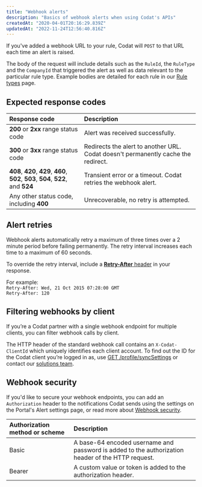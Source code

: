 ```yaml
---
title: "Webhook alerts"
description: "Basics of webhook alerts when using Codat's APIs"
createdAt: "2020-04-01T20:16:29.839Z"
updatedAt: "2022-11-24T12:56:40.816Z"
---
```


If you've added a webhook URL to your rule, Codat will `POST` to that URL each time an alert is raised.

The body of the request will include details such as the `RuleId`, the `RuleType` and the `CompanyId` that triggered the alert as well as data relevant to the particular rule type. Example bodies are detailed for each rule in our [Rule types](/core-rules-types) page.

## Expected response codes

| Response code                                                                       | Description                                                                       |
| :---------------------------------------------------------------------------------- | :-------------------------------------------------------------------------------- |
| **200** or **2xx** range status code                                                | Alert was received successfully.                                                  |
| **300** or **3xx** range status code                                                | Redirects the alert to another URL. Codat doesn't permanently cache the redirect. |
| **408**, **420**, **429**, **460**, **502**, **503**, **504**, **522**, and **524** | Transient error or a timeout. Codat retries the webhook alert.                    |
| Any other status code, including **400**                                            | Unrecoverable, no retry is attempted.                                             |

## Alert retries

Webhook alerts automatically retry a maximum of three times over a 2 minute period before failing permanently. The retry interval increases each time to a maximum of 60 seconds.

To override the retry interval, include a [**Retry-After** header](https://developer.mozilla.org/en-US/docs/Web/HTTP/Headers/Retry-After) in your response.

For example:  
`Retry-After: Wed, 21 Oct 2015 07:28:00 GMT`  
`Retry-After: 120`

## Filtering webhooks by client

If you’re a Codat partner with a single webhook endpoint for multiple clients, you can filter webhook calls by client.

The HTTP header of the standard webhook call contains an `X-Codat-ClientId` which uniquely identifies each client account. To find out the ID for the Codat client you’re logged in as, use [GET /profile/syncSettings](ref:get_profile-syncsettings) or contact our [solutions team](mailto:Solutions@codat.io).

## Webhook security

If you'd like to secure your webhook endpoints, you can add an `Authorization` header to the notifications Codat sends using the settings on the Portal's Alert settings page, or read more about [Webhook security](/core-rules-webhooksecurity).

| Authorization method or scheme | Description                                                                                       |
| :----------------------------- | :------------------------------------------------------------------------------------------------ |
| Basic                          | A base-64 encoded username and password is added to the authorization header of the HTTP request. |
| Bearer                         | A custom value or token is added to the authorization header.                                     |
